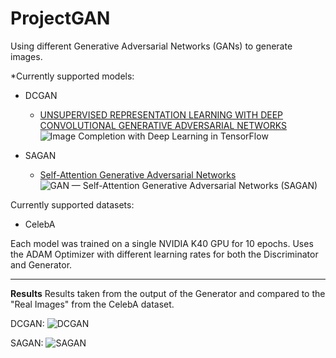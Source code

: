 # ProjectGAN
Using different Generative Adversarial Networks (GANs) to generate images.

*Currently supported models: 

 - DCGAN
	 - [UNSUPERVISED REPRESENTATION LEARNING WITH DEEP CONVOLUTIONAL GENERATIVE ADVERSARIAL NETWORKS](https://arxiv.org/pdf/1511.06434.pdf) 
![Image Completion with Deep Learning in TensorFlow](https://bamos.github.io/data/2016-08-09/discrim-architecture.png)

 - SAGAN
	 - [Self-Attention Generative Adversarial Networks](https://arxiv.org/abs/1805.08318)![GAN — Self-Attention Generative Adversarial Networks (SAGAN)](https://miro.medium.com/max/3200/1*oIAw_f4Zw6iJfFU6TbeoaA.jpeg)

Currently supported datasets: 

 - CelebA


Each model was trained on a single NVIDIA K40 GPU for 10 epochs. 
Uses the ADAM Optimizer with different learning rates for both the Discriminator and Generator. 
______
**Results**
Results taken from the output of the Generator and compared to the "Real Images" from the CelebA dataset.

DCGAN:
![DCGAN](https://drive.google.com/uc?export=view&id=1KvhH0ve72PNrFWdtyimqnErKsbIPfOlo)

SAGAN:
![SAGAN](https://drive.google.com/uc?export=view&id=1zSKToizjKIFKgz9C6eg6WGs4LsrqN5RG)

 
